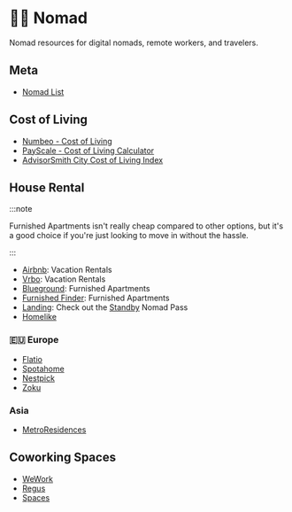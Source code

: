 # 🕴🏻 Nomad

Nomad resources for digital nomads, remote workers, and travelers.

## Meta

- [Nomad List](https://nomadlist.com/)

## Cost of Living

- [Numbeo - Cost of Living](https://www.numbeo.com/cost-of-living/)
- [PayScale - Cost of Living Calculator](https://www.payscale.com/cost-of-living-calculator)
- [AdvisorSmith City Cost of Living Index](https://advisorsmith.com/data/coli/)

## House Rental

:::note

Furnished Apartments isn't really cheap compared to other options, but it's a good choice if you're just looking to move in without the hassle.

:::

- [Airbnb](https://www.airbnb.com/): Vacation Rentals
- [Vrbo](https://www.vrbo.com/): Vacation Rentals
- [Blueground](https://www.theblueground.com/): Furnished Apartments
- [Furnished Finder](https://www.furnishedfinder.com/): Furnished Apartments
- [Landing](https://www.hellolanding.com/): Check out the [Standby](https://www.hellolanding.com/standby) Nomad Pass
- [Homelike](https://www.thehomelike.com/)

### 🇪🇺 Europe

- [Flatio](https://www.flatio.com/)
- [Spotahome](https://www.spotahome.com/)
- [Nestpick](https://www.nestpick.com/)
- [Zoku](https://livezoku.com/)

### Asia

- [MetroResidences](https://www.metroresidences.com/)

## Coworking Spaces

- [WeWork](https://www.wework.com/)
- [Regus](https://www.regus.com/)
- [Spaces](https://www.spacesworks.com/)
